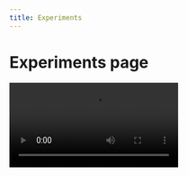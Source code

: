 ```yaml
---
title: Experiments
---
```

# Experiments page

<video autoplay loop controls>
  <source src="/assets/uploads/loader.mov">
 Video player is not supported, 
<a href="/assets/uploads/loader.mov">loader.mov</a>
</video>